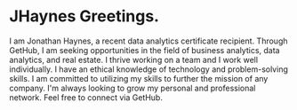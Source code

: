 # JHaynes Greetings. 
I am Jonathan Haynes, a recent data analytics certificate recipient. 
Through GetHub, I am seeking opportunities in the field of business analytics, data analytics, and real estate. 
I thrive working on a team and I work well individually. 
I have an ethical knowledge of technology and problem-solving skills. 
I am committed to utilizing my skills to further the mission of any company. 
I'm always looking to grow my personal and professional network. Feel free to connect via GetHub.
